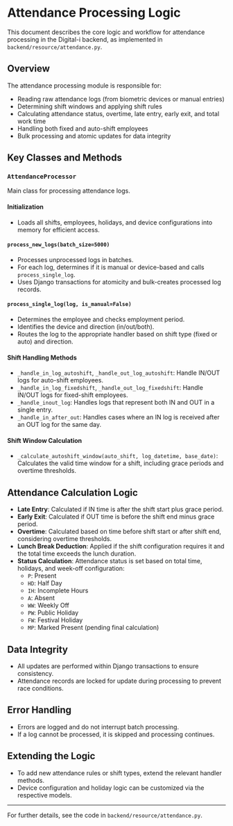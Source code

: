 # Attendance Processing Logic

This document describes the core logic and workflow for attendance processing in the Digital-i backend, as implemented in `backend/resource/attendance.py`.

## Overview

The attendance processing module is responsible for:
- Reading raw attendance logs (from biometric devices or manual entries)
- Determining shift windows and applying shift rules
- Calculating attendance status, overtime, late entry, early exit, and total work time
- Handling both fixed and auto-shift employees
- Bulk processing and atomic updates for data integrity

## Key Classes and Methods

### `AttendanceProcessor`
Main class for processing attendance logs.

#### Initialization
- Loads all shifts, employees, holidays, and device configurations into memory for efficient access.

#### `process_new_logs(batch_size=5000)`
- Processes unprocessed logs in batches.
- For each log, determines if it is manual or device-based and calls `process_single_log`.
- Uses Django transactions for atomicity and bulk-creates processed log records.

#### `process_single_log(log, is_manual=False)`
- Determines the employee and checks employment period.
- Identifies the device and direction (in/out/both).
- Routes the log to the appropriate handler based on shift type (fixed or auto) and direction.

#### Shift Handling Methods
- `_handle_in_log_autoshift`, `_handle_out_log_autoshift`: Handle IN/OUT logs for auto-shift employees.
- `_handle_in_log_fixedshift`, `_handle_out_log_fixedshift`: Handle IN/OUT logs for fixed-shift employees.
- `_handle_inout_log`: Handles logs that represent both IN and OUT in a single entry.
- `_handle_in_after_out`: Handles cases where an IN log is received after an OUT log for the same day.

#### Shift Window Calculation
- `_calculate_autoshift_window(auto_shift, log_datetime, base_date)`: Calculates the valid time window for a shift, including grace periods and overtime thresholds.

## Attendance Calculation Logic

- **Late Entry**: Calculated if IN time is after the shift start plus grace period.
- **Early Exit**: Calculated if OUT time is before the shift end minus grace period.
- **Overtime**: Calculated based on time before shift start or after shift end, considering overtime thresholds.
- **Lunch Break Deduction**: Applied if the shift configuration requires it and the total time exceeds the lunch duration.
- **Status Calculation**: Attendance status is set based on total time, holidays, and week-off configuration:
  - `P`: Present
  - `HD`: Half Day
  - `IH`: Incomplete Hours
  - `A`: Absent
  - `WW`: Weekly Off
  - `PW`: Public Holiday
  - `FW`: Festival Holiday
  - `MP`: Marked Present (pending final calculation)

## Data Integrity

- All updates are performed within Django transactions to ensure consistency.
- Attendance records are locked for update during processing to prevent race conditions.

## Error Handling

- Errors are logged and do not interrupt batch processing.
- If a log cannot be processed, it is skipped and processing continues.

## Extending the Logic

- To add new attendance rules or shift types, extend the relevant handler methods.
- Device configuration and holiday logic can be customized via the respective models.

---

For further details, see the code in `backend/resource/attendance.py`.